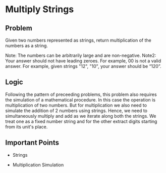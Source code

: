 # Multiply Strings

## Problem

Given two numbers represented as strings, return multiplication of the numbers as a string.

 Note: The numbers can be arbitrarily large and are non-negative.
Note2: Your answer should not have leading zeroes. For example, 00 is not a valid answer. 
For example,
given strings "12", "10", your answer should be “120”.

## Logic

Following the pattern of preceeding problems, this problem also requires the simulation of a mathematical procedure. In this case the operation is multiplication of two numbers. But for multiplication we also need to simulate the addition of 2 numbers using strings. Hence, we need to simultaneously multiply and add as we iterate along both the strings. We treat one as a fixed number string and for the other extract digits starting from its unit's place.

## Important Points

- Strings

- Multiplication Simulation